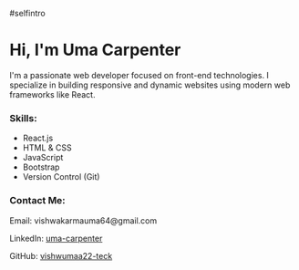 #selfintro
<div className="col-md-6">
          <h1>Hi, I'm Uma Carpenter</h1>
          <p>
            I'm a passionate web developer focused on front-end technologies. 
            I specialize in building responsive and dynamic websites using modern web frameworks like React.
          </p>
     <h3>Skills:</h3>
          <ul>
            <li>React.js</li>
            <li>HTML & CSS</li>
            <li>JavaScript</li>
            <li>Bootstrap</li>
            <li>Version Control (Git)</li>
          </ul>
          <h3>Contact Me:</h3>
          <p>Email: vishwakarmauma64@gmail.com </p>
          <p>LinkedIn: <a href="https://www.linkedin.com/in/uma-carpenter">uma-carpenter</a></p>
          <p>GitHub: <a href="https://github.com/vishwumaa22-tech"</a>vishwumaa22-teck</p>
        </div>
